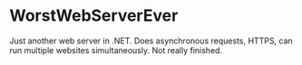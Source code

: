 WorstWebServerEver
==================

Just another web server in .NET. Does asynchronous requests, HTTPS, can run multiple websites simultaneously. Not really finished.